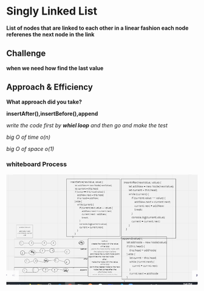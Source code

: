 
# Singly Linked List

**List of nodes that are linked to each other in a linear fashion each node referenes the next node in the link**

## Challenge

**when we need how find the last value**

## Approach & Efficiency

**What approach did you take?**

**insertAfter(),insertBefore(),append**

*write the code first by ***whiel loop*** and then go and make the test*

*big O of time o(n)*

*big O of space o(1)*


### whiteboard Process

![code_chall_7](./lab7.png)


